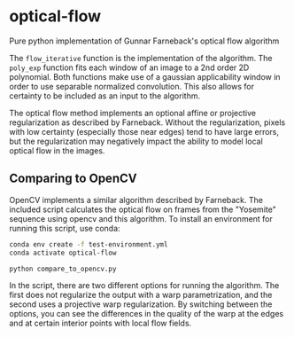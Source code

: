 # optical-flow

Pure python implementation of Gunnar Farneback's optical flow algorithm

The `flow_iterative` function is the implementation of the algorithm.
The `poly_exp` function fits each window of an image to a 2nd order
2D polynomial. Both functions make use of a gaussian applicability
window in order to use separable normalized convolution. This also
allows for certainty to be included as an input to the algorithm.

The optical flow method implements an optional affine or projective
regularization as described by Farneback. Without the regularization,
pixels with low certainty (especially those near edges) tend to have
large errors, but the regularization may negatively impact the ability
to model local optical flow in the images.

## Comparing to OpenCV

OpenCV implements a similar algorithm described by Farneback. The
included script calculates the optical flow on frames from the
"Yosemite" sequence using opencv and this algorithm. To install an
environment for running this script, use conda:

```bash
conda env create -f test-environment.yml
conda activate optical-flow

python compare_to_opencv.py
```

In the script, there are two different options for running the
algorithm. The first does not regularize the output with a warp
parametrization, and the second uses a projective warp regularization.
By switching between the options, you can see the differences in the
quality of the warp at the edges and at certain interior points
with local flow fields.
